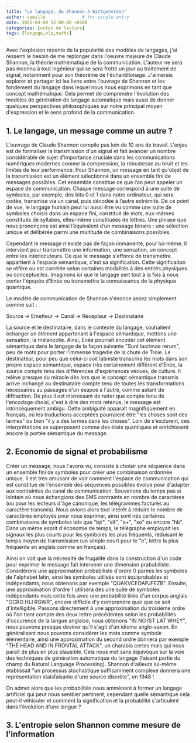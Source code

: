 ```yaml
---
title: "Le langage, du Shannon à Wittgenstein"
author: camille              # for single entry
date: 2025-04-08 12:00:00 +0100
categories: [notes de lecture]
tags: [langage,nlp,maths]   
---
```


Avec l'explosion récente de la popularité des modèles de langages, j'ai ressenti le besoin de me replonger dans l'oeuvre majeure de Claude Shannon, la théorie mathématique de la communication. L'auteur ne sera pas inconnu à tout ingénieur qui se sera frotté un jour au traitement de signal, notamment pour son théorème de l'échantillonage. J'aimerais explorer et partager ici les liens entre l'ouvrage de Shannon et les fondement du langage dans lequel nous nous exprimons en tant que concept mathématique. Cela permet de comprendre l'évolution des modèles de génération de langage automatique mais aussi de donner quelques perspectives philosophiques sur notre principal moyen d'expression et le sens profond de la communication.

## 1. Le langage, un message comme un autre ?

L'ouvrage de Claude Shannon compile pas loin de 10 ans de travail. L'enjeu est de formaliser la transmission d'un signal et fait avancer un nombre considérable de sujet d'importance cruciale dans les communications numériques modernes comme la compression, la robustesse au bruit et les limites de leur performance. Pour Shannon, un message en tant qu'objet de la transmission est un élément sélectionné dans un ensemble fini de messages possibles. Cet ensemble constitue ce que l’on peut appeler un espace de communication. Chaque message correspond à une suite de symboles, par exemple, des bits 0 et 1 dans notre ordinateur, qui sera codée, transmise via un canal, puis décodée à l’autre extrémité. De ce point de vue, le langage humain peut lui aussi être vu comme une suite de symboles choisis dans un espace fini, constitué de mots, eux-mêmes constitués de syllabes, elles-même constituées de lettres.  Une phrase que nous prononçons est ainsi l’équivalent d’un message binaire : une sélection unique et délibérée parmi une multitude de combinaisons possibles. 

Cependant le message n'existe pas de façon immanente, pour lui-même. Il intervient pour transmettre une information, une sensation, un concept entre les interlocuteurs. Ce que le message s'efforce de transmettre appartient à l'espace sémantique, c'est sa signification. Cette significaiton se réfère ou est corrélée selon certaines modalités à des entités physiques ou conceptuelles. Imaginons ici que le langage sert tout à la fois à nous conter l'épopée d'Enée ou transmettre la connaissance de la physique quantique.

Le modèle de communication de Shannon s'énonce assez simplement comme suit : 

Source → Emetteur → Canal → Récepteur → Destinataire

La source et le destinataire, dans le contexte du langage, souhaitent échanger un élément appartenant à l'espace sémantique, mettons une sensation, la mélancolie. Ainsi, Enée pourrait encoder cet élément sémantique dans le langage de la façon suivante "Sunt lacrimae rerum", peu de mots pour porter l'immense tragédie de la chute de Troie. Le destinateur, pour peu que celui-ci soit latiniste transcrira les mots dans son propre espace sémantique, espace très certainement différent d'Enée, la source compte tenu des différences d'expériences vécues, de culture. Il relève presque du miracle dès lors que le concept sémantique transmis arrive inchangé au destinataire compte tenu de toutes les transformations nécessaires au passages d'un esapce à l'autre, comme autant de diffraction. De plus il est intéressant de noter que compte tenu de l'encodage choisi, c'est à dire des mots retenus, le message est intrinsèquement ambigu. Cette ambiguité apparaît magnifiquement en français, où les traductions acceptées pourraient être "les choses sont des larmes" ou bien "il y a des larmes dans les choses". Loin de s'exclurent, ces interprétations se superposent comme des états quantiques et enrichissent encore la portée sémantique du message.


## 2. Economie de signal et probabilisme

Créer un message, nous l'avons vu, consiste à choisir une séquence dans un ensemble fini de symboles pour créer une combinaison ordonnée unique. Il est très amusant de voir comment l'espace de communication qui est constitué de l'ensemble des séquences possibles évolue pour d'adapter aux contraintes du canal de communication. Souvenons du temps pas si lointain où nous échangions des SMS contraints en nombre de caractères (ou pour les lecteurs d'âge canonique, les télégrammes facturés au caractère transmis). Nous avions alors tout intérêt à réduire le nombre de caractères employés pour nous exprimer, ainsi sont nés certaines combinaisons de symboles tels que "bjr", "slt", "a+", "xo" ou encore "hb". Dans un même esprit d'économie de temps, le télégraphe employait les signaux les plus courts pour les symboles les plus fréquents, réduisant le temps moyen de transmission (un simple court pour le "e", lettre la plus fréquente en anglais comme en français).

Ainsi on voit que la nécessité de frugalité dans la construction d'un code pour exprimer le message fait intervenir une dimension prababiliste. Considérons une approximation probabiliste d'ordre 0 parmis les symboles de l'alphabet latin, ainsi les symboles utilisés sont équiprobables et indépendants, nous obtenons par exemple "QUAKVCEOAPJFEZB". Ensuite, une approximation d'ordre 1 utilisera des une suite de symboles indépendants mais cette fois avec une probabilité tirée d'un corpus anglais "OCRO HLI RGWR", encore difficile d'y comprendre quoi que ce soit d'intelligible. Passons directement à une approximation du troisième ordre où l'on tient compte des deux lettre précédentes selon les probabilités d'occurence de la langue anglaise, nous obtenons "IN NO IST LAT WHEY", nous pouvons presque deviner qu'il s'agit d'un idiome anglo-saxon. En généralisant nous pouvons considérer les mots comme symbole élémentaire, ainsi une approximation du second ordre donnera par exemple "THE HEAD AND IN FRONTAL ATTACK", un charabia certes mais qui nous paraît de plus en plus plausible. Cela nous met sans équivoque sur la voie des techniques de génération automatique du langage (faisant partie du champ du Natural Language Processing). Shannon d'ailleurs lui-même établissait "un processus stochastique suffisamment complexe donnera une représentation staisfaisante d'une source discrète", en 1948 !

On admet alors que les probabilités nous ammènent à former un langage artificiel qui peut nous sembler pertinent, cependant quelle sémantique cela peut-il véhiculer et comment la signification et la probabilité s'articulent dans l'évolution d'une langue ?

## 3. L'entropie selon Shannon comme mesure de l'information

